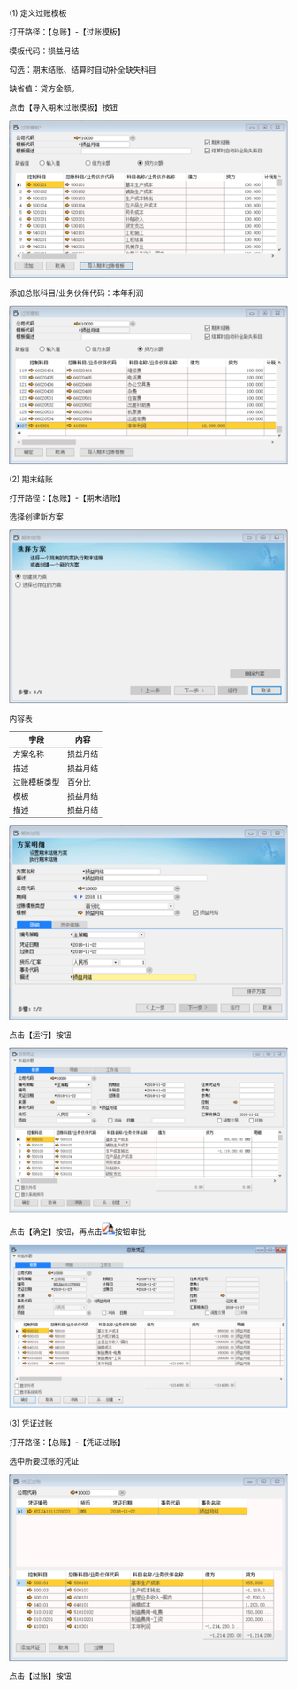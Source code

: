 (1) 定义过账模板

打开路径：【总账】-【过账模板】

模板代码：损益月结

勾选：期末结账、结算时自动补全缺失科目

缺省值：贷方金额。

点击【导入期末过账模板】按钮

![1542855925(1)](BAP_QuickStart_Images/63.1.png)

添加总账科目/业务伙伴代码：本年利润

![1542855979(1)](BAP_QuickStart_Images/63.2.png)

(2) 期末结账

打开路径：【总账】-【期末结账】

选择创建新方案

![1542606540(1)](BAP_QuickStart_Images/63.3.png)

内容表

| **字段**     | **内容** |
| ------------ | -------- |
| 方案名称     | 损益月结 |
| 描述         | 损益月结 |
| 过账模板类型 | 百分比   |
| 模板         | 损益月结 |
| 描述         | 损益月结 |

![1542856169(1)](BAP_QuickStart_Images/63.4.png)

点击【运行】按钮 

![1542856266(1)](BAP_QuickStart_Images/63.5.png)

点击【确定】按钮，再点击![img](BAP_QuickStart_Images/63.6.png)按钮审批

![img](BAP_QuickStart_Images/63.7.png)

(3) 凭证过账

打开路径：【总账】-【凭证过账】

选中所要过账的凭证

![1542856467(1)](BAP_QuickStart_Images/63.8.png)

点击【过账】按钮